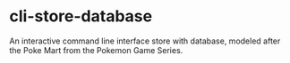 # cli-store-database
An interactive command line interface store with database, modeled after the Poke Mart from the Pokemon Game Series.

